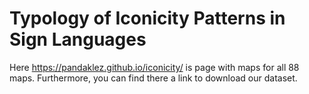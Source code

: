 # Typology of Iconicity Patterns in Sign Languages
Here https://pandaklez.github.io/iconicity/ is page with maps for all 88 maps. Furthermore, you can find there a link to download our dataset.
